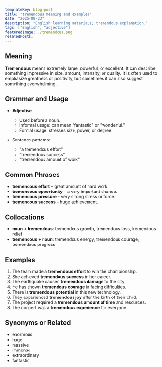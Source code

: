 ```yaml
---
templateKey: blog-post
title: "tremendous meaning and examples"
date: "2025-08-23"
description: "English learning materials; tremendous explanation."
tags: ["English", "adjective"]
featuredImage: ./tremendous.png
relatedPosts:
---
```


## Meaning

**Tremendous** means extremely large, powerful, or excellent. It can describe something impressive in size, amount, intensity, or quality. It is often used to emphasize greatness or positivity, but sometimes it can also suggest something overwhelming.

## Grammar and Usage

- **Adjective**

  - Used before a noun.
  - Informal usage: can mean "fantastic" or "wonderful."
  - Formal usage: stresses size, power, or degree.

- Sentence patterns:

  - "a tremendous effort"
  - "tremendous success"
  - "tremendous amount of work"

## Common Phrases

- **tremendous effort** – great amount of hard work.
- **tremendous opportunity** – a very important chance.
- **tremendous pressure** – very strong stress or force.
- **tremendous success** – huge achievement.

## Collocations

- **noun + tremendous**: tremendous growth, tremendous loss, tremendous relief
- **tremendous + noun**: tremendous energy, tremendous courage, tremendous progress

## Examples

1. The team made a **tremendous effort** to win the championship.
2. She achieved **tremendous success** in her career.
3. The earthquake caused **tremendous damage** to the city.
4. He has shown **tremendous courage** in facing difficulties.
5. There is **tremendous potential** in this new technology.
6. They experienced **tremendous joy** after the birth of their child.
7. The project required a **tremendous amount of time** and resources.
8. The concert was a **tremendous experience** for everyone.

## Synonyms or Related

- enormous
- huge
- massive
- immense
- extraordinary
- fantastic
